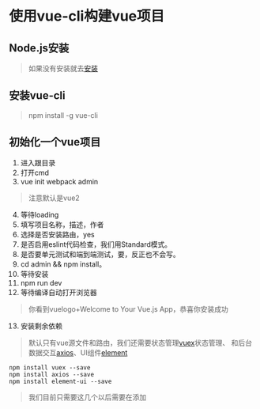 # 使用vue-cli构建vue项目

## Node.js安装
> 如果没有安装就去[安装](https://nodejs.org/en/download/)

## 安装vue-cli

> npm install -g vue-cli

## 初始化一个vue项目

1. 进入跟目录
2. 打开cmd
3. vue init webpack admin
> 注意默认是vue2
4. 等待loading 
5. 填写项目名称，描述，作者
6. 选择是否安装路由，yes
7. 是否启用eslint代码检查，我们用Standard模式。
8. 是否要单元测试和端到端测试，要，反正也不会写。
9. cd admin && npm install。
10. 等待安装
11. npm run dev
12. 等待编译自动打开浏览器
> 你看到vuelogo+Welcome to Your Vue.js App，恭喜你安装成功
13. 安装剩余依赖
> 默认只有vue源文件和路由，我们还需要状态管理[vuex](https://vuex.vuejs.org/zh-cn/)状态管理、
和后台数据交互[axios](https://github.com/mzabriskie/axios)、UI组件[element](https://github.com/ElemeFE/element)
```
npm install vuex --save
npm install axios --save
npm install element-ui --save
```
> 我们目前只需要这几个以后需要在添加








